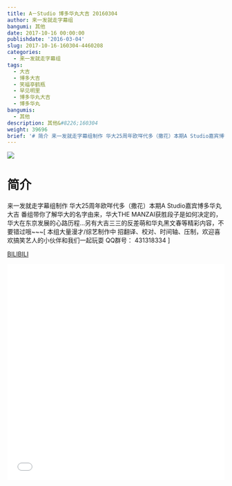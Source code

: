 ```yaml
---
title: A－Studio 博多华丸大吉 20160304
author: 来一发就走字幕组
bangumi: 其他
date: 2017-10-16 00:00:00
publishdate: '2016-03-04'
slug: 2017-10-16-160304-4460208
categories:
  - 来一发就走字幕组
tags:
  - 大吉
  - 博多大吉
  - 笑福亭鹤瓶
  - 早见明里
  - 博多华丸大吉
  - 博多华丸
bangumis:
  - 其他
description: 其他&#8226;160304
weight: 39696
brief: '# 简介 来一发就走字幕组制作 华大25周年欧咩代多（撒花）本期A Studio嘉宾博多华丸大吉 番组带你了解华大的名字由来，华大THE MANZAI获胜段子是如何决定的，华大在东京发展的心路历程…另有大吉三三的反差萌和华丸黑文春等精彩内容，不要错过哦~~~'
---
```


![](https://i.imgur.com/E0wzaKO.jpg)

# 简介  
来一发就走字幕组制作 华大25周年欧咩代多（撒花）本期A Studio嘉宾博多华丸大吉 番组带你了解华大的名字由来，华大THE MANZAI获胜段子是如何决定的，华大在东京发展的心路历程…另有大吉三三的反差萌和华丸黑文春等精彩内容，不要错过哦~~~[ 本组大量漫才/综艺制作中 招翻译、校对、时间轴、压制，欢迎喜欢搞笑艺人的小伙伴和我们一起玩耍 QQ群号： 431318334 ]

  [BILIBILI](https://www.bilibili.com/video/av4460208/)


<div class="vcontainer">  <iframe class='video' src="//www.bilibili.com/blackboard/player.html?aid=4460208" width="100%" height="500" frameborder="0" allowfullscreen="allowfullscreen"></iframe></div>
